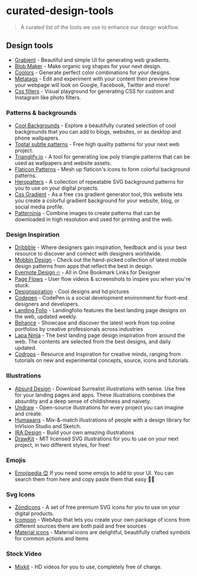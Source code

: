 # curated-design-tools
> A curated list of the tools we use to enhance our design wokflow.

## Design tools

- [Grabient](https://grabient.com) - Beautiful and simple UI for generating web gradients.
- [Blob Maker](https://www.blobmaker.app) - Make organic svg shapes for your next design.
- [Coolors](https://coolors.co) - Generate perfect color combinations for your designs.
- [Metatags](https://metatags.io) - Edit and experiment with your content then preview how your webpage will look on Google, Facebook, Twitter and more!
- [Css filters](https://www.cssfilters.co) - Visual playground for generating CSS for custom and Instagram like photo filters.


### Patterns & backgrounds

- [Cool Backgrounds](https://coolbackgrounds.io) - Explore a beautifully curated selection of cool backgrounds that you can add to blogs, websites, or as desktop and phone wallpapers.
- [Toptal subtle patterns](https://www.toptal.com/designers/subtlepatterns) - Free high quality patterns for your next web project.
- [Trianglify.io](https://trianglify.io) - A tool for generating low poly triangle patterns that can be used as wallpapers and website assets.
- [Flaticon Patterns](https://pattern.flaticon.com) - Mesh up flaticon's icons to form colorful background patterns.
- [Heropatters](https://www.heropatterns.com) - A collection of repeatable SVG background patterns for you to use on your digital projects.
- [Css Gradient](https://cssgradient.io) - As a free css gradient generator tool, this website lets you create a colorful gradient background for your website, blog, or social media profile.
- [Patterninja](https://patterninja.com) - Combine images to create patterns that can be downloaded in high resolution and used for printing and the web.


### Design Inspiration

- [Dribbble](https://dribbble.com) - Where designers gain inspiration, feedback and is your best resource to discover and connect with designers worldwide.
- [Mobbin Design](https://mobbin.design) - Check out the hand-picked collection of latest mobile design patterns from apps that reflect the best in design.
- [Evernote Design 🔥](https://evernote.design) - All in One Bookmark Links for Designer
- [Page Flows](https://pageflows.com) - User flow videos & screenshots to inspire you when you're stuck.
- [Designspiration](https://www.designspiration.net/) - Cool designs and hd pictures
- [Codepen](https://codepen.io/pens) - CodePen is a social development environment for front-end designers and developers.
- [Landing Folio](https://www.landingfolio.com) - Landingfolio features the best landing page designs on the web, updated weekly.
- [Behance](https://behance.net) - Showcase and discover the latest work from top online portfolios by creative professionals across industries
- [Lapa Ninja](https://www.lapa.ninja) - The best landing page design inspiration from around the web. The contents are selected from the best designs, and daily updated.
- [Codrops](https://tympanus.net/codrops/) - Resource and Inspiration for creative minds, ranging from tutorials on new and experimental concepts, source, icons and tutorials.


### Illustrations

- [Absurd Design](https://absurd.design) - Download Surrealist illustrations with sense. Use free for your landing pages and apps. These illustrations combines the absurdity and a deep sense of childishness and naivety.
- [Undraw](http://undraw.co/) - Open-source illustrations for every project you can imagine and create.
- [Humaaans](https://www.humaaans.com) - Mix-&-match illustrations of people with a design library for InVIsion Studio and Sketch.
- [IRA Design](https://www.creative-tim.com/ira-design) - Build your own amazing illustrations
- [DrawKit](https://www.drawkit.io) - MIT licensed SVG illustrations for you to use on your next project, in two different styles, for free!

### Emojis

- [Emojipedia 😊](https://emojipedia.org/) If you need some emojis to add to your UI. You can search them from here and copy paste them that easy 👍🏽


### Svg Icons

- [Zondicons](https://www.zondicons.com) - A set of free premium SVG icons for you to use on your digital products.
- [Icomoon](https://icomoon.io) - WebApp that lets you create your own package of icons from different sources there are both paid and free sources
- [Material icons](https://material.io/tools/icons) - Material icons are delightful, beautifully crafted symbols for common actions and items


### Stock Video

- [Mixkit](https://mixkit.co) - HD videos for you to use, completely free of charge.



